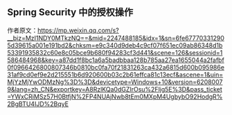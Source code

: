 ## Spring Security 中的授权操作

作者原文：https://mp.weixin.qq.com/s?__biz=MzI1NDY0MTkzNQ==&mid=2247488185&idx=1&sn=6fe677703312905d39615a001e191bd2&chksm=e9c340d9deb4c9cf07f651ec09ab86348d1b53391935832c60e8c05bce9b680f94283cf3d441&scene=126&sessionid=1586484968&key=a87dd1f8bc1a6a5badbbaa128b785aa27ea1655044a2fafbf0f0966426800807346b0810bc0fa70f21831263ca432a6815d600b095986e31af9cd0ef9e2d215551b6d920600b03c2b61effca81c13ecf&ascene=1&uin=MjYzMjYwODMzNg%3D%3D&devicetype=Windows+10&version=62080079&lang=zh_CN&exportkey=A8RzlKQa0dGZIrOsu%2Fljg5E%3D&pass_ticket=YWxCRiMSz57H0BtfjN%2FP4NUAjNwb8tEm0MXpM4UgbybO92HodgR%2BgBTU4IJD%2BqyE